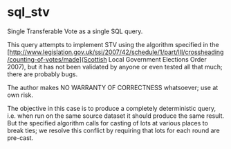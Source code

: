 # sql_stv

Single Transferable Vote as a single SQL query.

This query attempts to implement STV using the algorithm specified in
the
[http://www.legislation.gov.uk/ssi/2007/42/schedule/1/part/III/crossheading/counting-of-votes/made](Scottish Local Government Elections Order 2007),
but it has not been validated by anyone or even tested all that much;
there are probably bugs.

The author makes NO WARRANTY OF CORRECTNESS whatsoever; use at own
risk.

The objective in this case is to produce a completely deterministic
query, i.e. when run on the same source dataset it should produce the
same result. But the specified algorithm calls for casting of lots at
various places to break ties; we resolve this conflict by requiring
that lots for each round are pre-cast.


